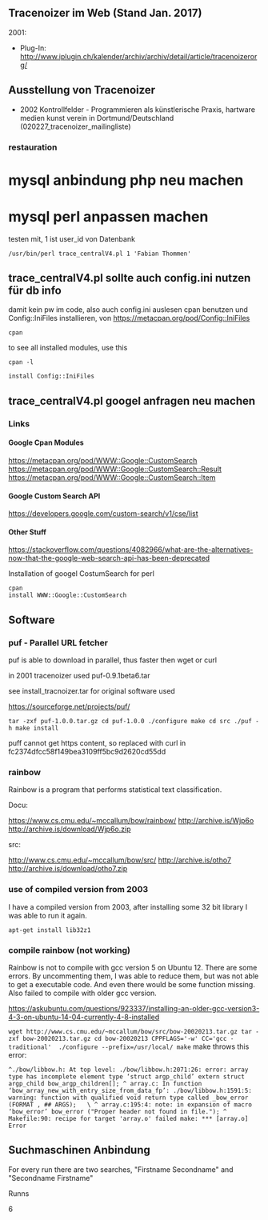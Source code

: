 
## Tracenoizer im Web (Stand Jan. 2017)

2001:

 * Plug-In: http://www.iplugin.ch/kalender/archiv/archiv/detail/article/tracenoizerorg/

## Ausstellung von Tracenoizer

 * 2002 Kontrollfelder - Programmieren als künstlerische Praxis, hartware medien kunst verein in Dortmund/Deutschland (020227_tracenoizer_mailingliste)



### restauration

# mysql anbindung php neu machen


# mysql perl anpassen machen



testen mit, 1 ist user_id von  Datenbank
```
/usr/bin/perl trace_centralV4.pl 1 'Fabian Thommen'
```


## trace_centralV4.pl sollte auch config.ini nutzen für db info

damit kein pw im code, also auch config.ini auslesen
cpan benutzen und  Config::IniFiles installieren, von https://metacpan.org/pod/Config::IniFiles

```
cpan
```

to see all installed modules, use this
```
cpan -l
```


```
install Config::IniFiles
```


## trace_centralV4.pl googel anfragen neu machen

### Links

#### Google Cpan Modules

https://metacpan.org/pod/WWW::Google::CustomSearch
https://metacpan.org/pod/WWW::Google::CustomSearch::Result
https://metacpan.org/pod/WWW::Google::CustomSearch::Item

#### Google Custom Search API

https://developers.google.com/custom-search/v1/cse/list

#### Other Stuff

https://stackoverflow.com/questions/4082966/what-are-the-alternatives-now-that-the-google-web-search-api-has-been-deprecated

Installation of googel CostumSearch for perl
```
cpan
install WWW::Google::CustomSearch
```

## Software

### puf - Parallel URL fetcher 

puf is able to download in parallel, thus faster then wget or curl

in 2001 tracenoizer used puf-0.9.1beta6.tar

see install_tracnoizer.tar for original software used

https://sourceforge.net/projects/puf/

`
tar -zxf puf-1.0.0.tar.gz
cd puf-1.0.0
./configure
make
cd src
./puf -h
make install
`

puff cannot get https content, so replaced with curl in fc2374dfcc58f149bea3109ff5bc9d2620cd55dd 


### rainbow

Rainbow is a program that performs statistical text classification.

Docu:

https://www.cs.cmu.edu/~mccallum/bow/rainbow/
http://archive.is/Wjp6o
http://archive.is/download/Wjp6o.zip

src:

http://www.cs.cmu.edu/~mccallum/bow/src/
http://archive.is/otho7
http://archive.is/download/otho7.zip


### use of compiled version from 2003


I have a compiled version from 2003, after installing some 32 bit library I was able to run it again.

`
apt-get install lib32z1
`


### compile rainbow (not working)

Rainbow is not to compile with gcc version 5 on Ubuntu 12. There are some errors. By uncommenting them, I was able to reduce them, but was not able to get a executable code. And even there would be some function missing. Also failed to compile with older gcc version.

https://askubuntu.com/questions/923337/installing-an-older-gcc-version3-4-3-on-ubuntu-14-04-currently-4-8-installed

`
wget http://www.cs.cmu.edu/~mccallum/bow/src/bow-20020213.tar.gz
tar -zxf bow-20020213.tar.gz
cd bow-20020213
CPPFLAGS='-w' CC='gcc -traditional'  ./configure --prefix=/usr/local/
make
`
make throws this error:

`
^./bow/libbow.h: At top level:
./bow/libbow.h:2071:26: error: array type has incomplete element type ‘struct argp_child’
 extern struct argp_child bow_argp_children[];
                          ^
array.c: In function ‘bow_array_new_with_entry_size_from_data_fp’:
./bow/libbow.h:1591:5: warning: function with qualified void return type called
     _bow_error (FORMAT , ## ARGS);   \
     ^
array.c:195:4: note: in expansion of macro ‘bow_error’
    bow_error ("Proper header not found in file.");
    ^
Makefile:90: recipe for target 'array.o' failed
make: *** [array.o] Error 
`

## Suchmaschinen Anbindung

For every run there are two searches,  "Firstname Secondname" and "Secondname Firstname"

Runns

6